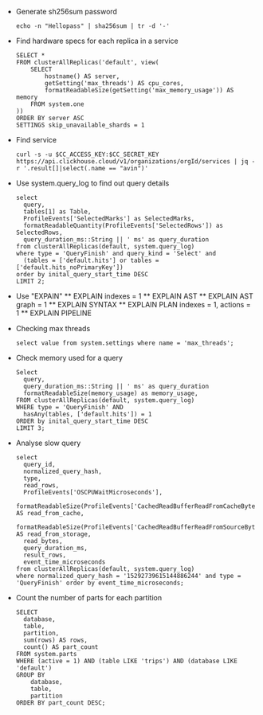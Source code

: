 * Generate sh256sum password
  ```
  echo -n "Hellopass" | sha256sum | tr -d '-'
  ```

* Find hardware specs for each replica in a service
  ```
  SELECT *
  FROM clusterAllReplicas('default', view(
      SELECT
          hostname() AS server,
          getSetting('max_threads') AS cpu_cores,
          formatReadableSize(getSetting('max_memory_usage')) AS memory
      FROM system.one
  ))
  ORDER BY server ASC
  SETTINGS skip_unavailable_shards = 1
  ```

* Find service 
  ```
  curl -s -u $CC_ACCESS_KEY:$CC_SECRET_KEY https://api.clickhouse.cloud/v1/organizations/orgId/services | jq -r '.result[]|select(.name == "avin")'
  ```
* Use system.query_log to find out query details
  ```
  select 
    query,
    tables[1] as Table,
    ProfileEvents['SelectedMarks'] as SelectedMarks,
    formatReadableQuantity(ProfileEvents['SelectedRows']) as SelectedRows,
    query_duration_ms::String || ' ms' as query_duration
  from clusterAllReplicas(default, system.query_log)
  where type = 'QueryFinish' and query_kind = 'Select' and
    (tables = ['default.hits'] or tables = ['default.hits_noPrimaryKey'])
  order by inital_query_start_time DESC
  LIMIT 2;
  ```

* Use "EXPAIN" 
  ** EXPLAIN indexes = 1
  ** EXPLAIN AST 
  ** EXPLAIN AST graph = 1
  ** EXPLAIN SYNTAX
  ** EXPLAIN PLAN indexes = 1, actions = 1
  ** EXPLAIN PIPELINE

* Checking max threads 
  ```
  select value from system.settings where name = 'max_threads';
  ```

* Check memory used for a query
  ```
  Select 
    query,
    query_duration_ms::String || ' ms' as query_duration
    formatReadableSize(memory_usage) as memory_usage,
  FROM clusterAllReplicas(default, system.query_log)
  WHERE type = 'QueryFinish' AND
    hasAny(tables, ['default.hits']) = 1
  ORDER by inital_query_start_time DESC
  LIMIT 3;
  ```
* Analyse slow query
  ```
  select 
    query_id, 
    normalized_query_hash, 
    type, 
    read_rows, 
    ProfileEvents['OSCPUWaitMicroseconds'], 
    formatReadableSize(ProfileEvents['CachedReadBufferReadFromCacheBytes']) AS read_from_cache,
    formatReadableSize(ProfileEvents['CachedReadBufferReadFromSourceBytes']) AS read_from_storage, 
    read_bytes, 
    query_duration_ms, 
    result_rows, 
    event_time_microseconds 
  from clusterAllReplicas(default, system.query_log) 
  where normalized_query_hash = '15292739615144886244' and type = 'QueryFinish' order by event_time_microseconds;
  ```
* Count the number of parts for each partition
  ```
  SELECT
    database,
    table,
    partition,
    sum(rows) AS rows,
    count() AS part_count
  FROM system.parts
  WHERE (active = 1) AND (table LIKE 'trips') AND (database LIKE 'default')
  GROUP BY
      database,
      table,
      partition
  ORDER BY part_count DESC;
  ```
